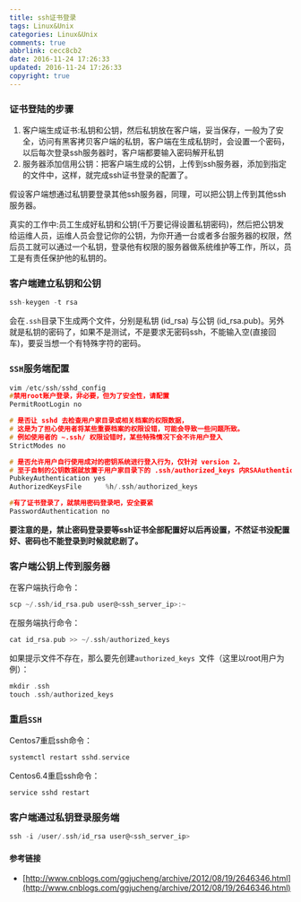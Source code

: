 ```yaml
---
title: ssh证书登录
tags: Linux&Unix
categories: Linux&Unix
comments: true
abbrlink: cecc8cb2
date: 2016-11-24 17:26:33
updated: 2016-11-24 17:26:33
copyright: true
---
```


### 证书登陆的步骤

1. 客户端生成证书:私钥和公钥，然后私钥放在客户端，妥当保存，一般为了安全，访问有黑客拷贝客户端的私钥，客户端在生成私钥时，会设置一个密码，以后每次登录ssh服务器时，客户端都要输入密码解开私钥
2. 服务器添加信用公钥：把客户端生成的公钥，上传到ssh服务器，添加到指定的文件中，这样，就完成ssh证书登录的配置了。

假设客户端想通过私钥要登录其他ssh服务器，同理，可以把公钥上传到其他ssh服务器。

真实的工作中:员工生成好私钥和公钥(千万要记得设置私钥密码)，然后把公钥发给运维人员，运维人员会登记你的公钥，为你开通一台或者多台服务器的权限，然后员工就可以通过一个私钥，登录他有权限的服务器做系统维护等工作，所以，员工是有责任保护他的私钥的。

<!--more-->

### 客户端建立私钥和公钥

```c
ssh-keygen -t rsa
```
会在`.ssh`目录下生成两个文件，分别是私钥 (id_rsa) 与公钥 (id_rsa.pub)。另外就是私钥的密码了，如果不是测试，不是要求无密码ssh，不能输入空(直接回车)，要妥当想一个有特殊字符的密码。

### `SSH`服务端配置

```c
vim /etc/ssh/sshd_config
#禁用root账户登录，非必要，但为了安全性，请配置
PermitRootLogin no

# 是否让 sshd 去检查用户家目录或相关档案的权限数据，
# 这是为了担心使用者将某些重要档案的权限设错，可能会导致一些问题所致。
# 例如使用者的 ~.ssh/ 权限设错时，某些特殊情况下会不许用户登入
StrictModes no

# 是否允许用户自行使用成对的密钥系统进行登入行为，仅针对 version 2。
# 至于自制的公钥数据就放置于用户家目录下的 .ssh/authorized_keys 内RSAAuthentication yes
PubkeyAuthentication yes
AuthorizedKeysFile      %h/.ssh/authorized_keys

#有了证书登录了，就禁用密码登录吧，安全要紧
PasswordAuthentication no
```

**要注意的是，禁止密码登录要等ssh证书全部配置好以后再设置，不然证书没配置好、密码也不能登录到时候就悲剧了。**

### 客户端公钥上传到服务器

在客户端执行命令：

```c
scp ~/.ssh/id_rsa.pub user@<ssh_server_ip>:~
```

在服务端执行命令：

```c
cat id_rsa.pub >> ~/.ssh/authorized_keys
```

如果提示文件不存在，那么要先创建`authorized_keys `文件（这里以root用户为例）：

```c
mkdir .ssh
touch .ssh/authorized_keys
```


### 重启`SSH`

Centos7重启ssh命令：

```c
systemctl restart sshd.service
```

Centos6.4重启ssh命令：
```c 
service sshd restart
```

### 客户端通过私钥登录服务端

```c
ssh -i /user/.ssh/id_rsa user@<ssh_server_ip>
```


#### 参考链接
- [http://www.cnblogs.com/ggjucheng/archive/2012/08/19/2646346.html](http://www.cnblogs.com/ggjucheng/archive/2012/08/19/2646346.html)



